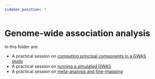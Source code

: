 ```yaml
---
sidebar_position: 7
---
```


# Genome-wide association analysis

In this folder are:

* A practical session on [computing principal components in a GWAS study](./principal_components_analysis)
* A practical session on [running a simulated GWAS](./genome_wide_association_analysis)
* A practical session on [meta-analysis and fine-mapping](./meta-analysis_and_fine-mapping)
